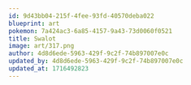 ```yaml
---
id: 9d43bb04-215f-4fee-93fd-40570deba022
blueprint: art
pokemon: 7a424ac3-6a85-4157-9a43-73d0060f0521
title: Swalot
image: art/317.png
author: 4d8d6ede-5963-429f-9c2f-74b897007e0c
updated_by: 4d8d6ede-5963-429f-9c2f-74b897007e0c
updated_at: 1716492823
---
```

